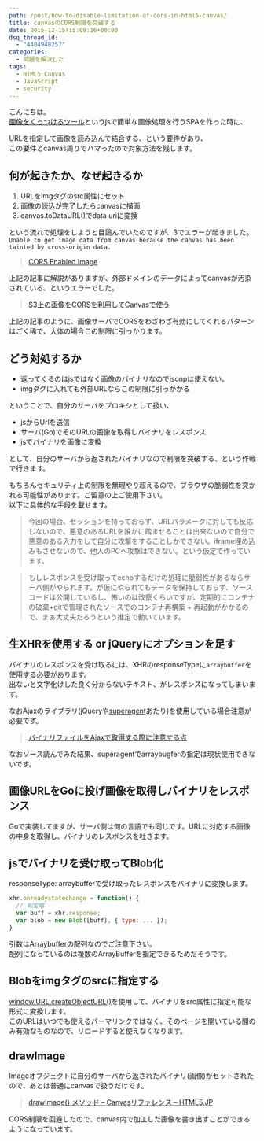```yaml
---
path: /post/how-to-disable-limitation-of-cors-in-html5-canvas/
title: canvasのCORS制限を突破する
date: 2015-12-15T15:09:16+00:00
dsq_thread_id:
  - "4404948257"
categories:
  - 問題を解決した
tags:
  - HTML5 Canvas
  - JavaScript
  - security
---
```

こんにちは。  
[画像をくっつけるツール](http://img-concater.herokuapp.com)というjsで簡単な画像処理を行うSPAを作った時に、

URLを指定して画像を読み込んで結合する、という要件があり、  
この要件とcanvas周りでハマったので対象方法を残します。

<!--more-->

何が起きたか、なぜ起きるか
----------------------------------------

  1. URLをimgタグのsrc属性にセット
  2. 画像の読込が完了したらcanvasに描画
  3. canvas.toDataURL()でdata uriに変換

という流れで処理をしようと目論んでいたのですが、3でエラーが起きました。  
`Unable to get image data from canvas because the canvas has been tainted by
cross-origin data.`

> [CORS Enabled Image](https://developer.mozilla.org/ja/docs/Web/HTML/CORS_enabled_image)

上記の記事に解説がありますが、外部ドメインのデータによってcanvasが汚染されている、というエラーでした。

> [S3上の画像をCORSを利用してCanvasで使う](http://tech-sketch.jp/2013/05/s3corscanvas.html)

上記の記事のように、画像サーバでCORSをわざわざ有効にしてくれるパターンはごく稀で、大体の場合この制限に引っかります。

どう対処するか
----------------------------------------

  * 返ってくるのはjsではなく画像のバイナリなのでjsonpは使えない。
  * imgタグに入れても外部URLならこの制限に引っかかる

ということで、自分のサーバをプロキシとして扱い、

  * jsからUrlを送信 
  * サーバ(Go)でそのURLの画像を取得しバイナリをレスポンス 
  * jsでバイナリを画像に変換 

として、自分のサーバから返されたバイナリなので制限を突破する、という作戦で行きます。

もちろんセキュリティ上の制限を無理やり超えるので、ブラウザの脆弱性を突かれる可能性があります。ご留意の上ご使用下さい。  
以下に具体的な手段を載せます。

> 今回の場合、セッションを持っておらず、URLパラメータに対しても反応しないので、悪意のあるURLを誰かに踏ませることは出来ないので自分で悪意のある入力をして自分に攻撃をすることしかできない。iframe埋め込みもさせないので、他人のPCへ攻撃はできない。という仮定で作っています。
    
> もしレスポンスを受け取ってechoするだけの処理に脆弱性があるならサーバ側がやられます。が仮にやられてもデータを保持しておらず、ソースコードは公開しているし、怖いのは改竄くらいですが、定期的にコンテナの破棄+gitで管理されたソースでのコンテナ再構築 + 再起動がかかるので、まぁ大丈夫だろうという推定で動いています。

## 生XHRを使用する or jQueryにオプションを足す

バイナリのレスポンスを受け取るには、XHRのresponseTypeに`arraybuffer`を使用する必要があります。  
出ないと文字化けした良く分からないテキスト、がレスポンスになってしまいます。

なおAjaxのライブラリ(jQueryや[superagent](https://github.com/visionmedia/superagent)あたり)を使用している場合注意が必要です。

> [バイナリファイルをAjaxで取得する際に注意する点](http://qiita.com/tom_konda/items/484955b8332e0305ebc4)

なおソース読んでみた結果、superagentでarraybugferの指定は現状使用できないです。

画像URLをGoに投げ画像を取得しバイナリをレスポンス
----------------------------------------

Goで実装してますが、サーバ側は何の言語でも同じです。URLに対応する画像の中身を取得し、バイナリのレスポンスを吐きます。

jsでバイナリを受け取ってBlob化
----------------------------------------

responseType: arraybufferで受け取ったレスポンスをバイナリに変換します。

```javascript
xhr.onreadystatechange = function() {
  // 判定略
  var buff = xhr.response;
  var blob = new Blob([buff], { type: ... });
}
```

引数はArraybufferの配列なのでご注意下さい。  
配列になっているのは複数のArrayBufferを指定できるためだそうです。

Blobをimgタグのsrcに指定する
----------------------------------------

[window.URL.createObjectURL()](https://developer.mozilla.org/ja/docs/Web/API/URL/createObjectURL)を使用して、バイナリをsrc属性に指定可能な形式に変換します。  
このURLはいつでも使えるパーマリンクではなく、そのページを開いている間のみ有効なものなので、リロードすると使えなくなります。

drawImage
----------------------------------------

Imageオブジェクトに自分のサーバから返されたバイナリ(画像)がセットされたので、あとは普通にcanvasで扱うだけです。

> [drawImage() メソッド – Canvasリファレンス – HTML5.JP](http://www.html5.jp/canvas/ref/method/drawImage.html)

CORS制限を回避したので、canvas内で加工した画像を書き出すことができるようになっています。

<div style="font-size:0px;height:0px;line-height:0px;margin:0;padding:0;clear:both">
</div>